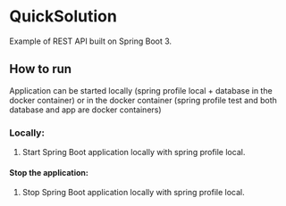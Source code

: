 # QuickSolution

Example of REST API built on Spring Boot 3.

## How to run
Application can be started locally (spring profile local + database in the docker container)
or in the docker container (spring profile test and both database and app are docker containers)

### Locally:
1.  Start Spring Boot application locally with spring profile local.

#### Stop the application:
1. Stop Spring Boot application locally with spring profile local.
